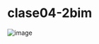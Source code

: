 # clase04-2bim

![image](https://github.com/user-attachments/assets/1fd5953d-db2b-4ae0-923e-caea374696d6)
